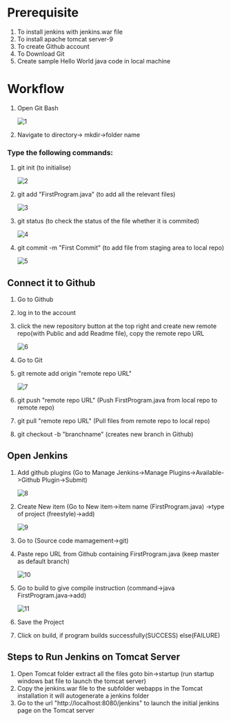 # Prerequisite
1. To install jenkins with jenkins.war file
2. To install apache tomcat server-9
3. To create Github account
4. To Download Git
5. Create sample Hello World java code in local machine

# Workflow
1. Open Git Bash




   ![1](https://user-images.githubusercontent.com/79540238/109284224-a3bbc300-7845-11eb-803d-17ef7da0b802.PNG)

2. Navigate to directory-> mkdir->folder name
  ### Type the following commands:
  1. git init (to initialise)


     ![2](https://user-images.githubusercontent.com/79540238/109284230-a4ecf000-7845-11eb-802a-449ca5094142.png)
  3. git add "FirstProgram.java"  (to add all the relevant files)



     ![3](https://user-images.githubusercontent.com/79540238/109284232-a5858680-7845-11eb-8918-4fca5f697ea9.PNG)
  5. git status (to check the status of the file whether it is commited)



     
     ![4](https://user-images.githubusercontent.com/79540238/109284788-3f4d3380-7846-11eb-8f9c-632833cbe2da.PNG)
  7. git commit -m "First Commit" (to add file from staging area to local repo)


     
     ![5](https://user-images.githubusercontent.com/79540238/109284789-407e6080-7846-11eb-86c3-d997ee88ca5c.PNG)
  
## Connect it to Github
1. Go to Github
2. log in to the account
3. click the new repository button at the top right and create new remote repo(with Public and add Readme file), copy the remote repo URL



   ![6](https://user-images.githubusercontent.com/79540238/109284790-4116f700-7846-11eb-930c-6a02a78c7f42.PNG)
5. Go to Git
  1. git remote add origin "remote repo URL"



     ![7](https://user-images.githubusercontent.com/79540238/109284792-4116f700-7846-11eb-8834-38d99fd46ba9.PNG)
  3. git push "remote repo URL" (Push FirstProgram.java from local repo to remote repo)
  4. git pull "remote repo URL" (Pull files from remote repo to local repo)
  5. git checkout -b "branchname" (creates new branch in Github)

## Open Jenkins
1. Add github plugins (Go to Manage Jenkins->Manage Plugins->Available->Github Plugin->Submit)


   ![8](https://user-images.githubusercontent.com/79540238/109284795-41af8d80-7846-11eb-93f7-827a0c217403.PNG)
3. Create New item (Go to New item->item name (FirstProgram.java) ->type of project (freestyle)->add)



   ![9](https://user-images.githubusercontent.com/79540238/109284797-42482400-7846-11eb-9da9-85f9fdeffb99.PNG)
5. Go to (Source code mamagement->git)
6. Paste repo URL from Github containing FirstProgram.java (keep master as default branch)


   ![10](https://user-images.githubusercontent.com/79540238/109284799-42482400-7846-11eb-9e10-bc52a600e92d.PNG)

8. Go to build to give compile instruction (command->java FirstProgram.java->add)


    ![11](https://user-images.githubusercontent.com/79540238/109285960-b59e6580-7847-11eb-93ad-cb2577a641f2.PNG)
10. Save the Project
11. Click on build, if program builds successfully(SUCCESS) else(FAILURE)

## Steps to Run Jenkins on Tomcat Server
1. Open Tomcat folder extract all the files goto bin->startup (run startup windows bat file to launch the tomcat server)
2. Copy the jenkins.war file to the subfolder webapps in the Tomcat installation it will autogenerate a jenkins folder
3. Go to the url "http://localhost:8080/jenkins" to launch the initial jenkins page on the Tomcat server




  
  




